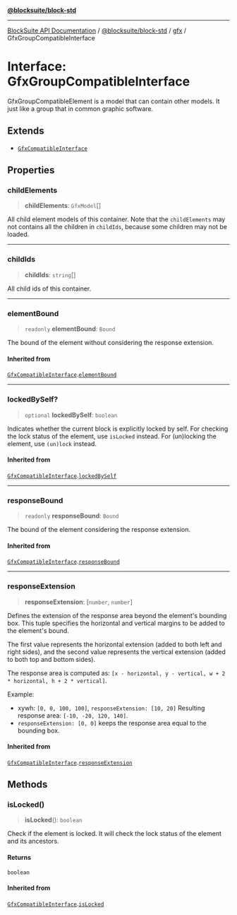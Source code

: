[**@blocksuite/block-std**](../../../../@blocksuite/block-std/README.md)

***

[BlockSuite API Documentation](../../../../README.md) / [@blocksuite/block-std](../../README.md) / [gfx](../README.md) / GfxGroupCompatibleInterface

# Interface: GfxGroupCompatibleInterface

GfxGroupCompatibleElement is a model that can contain other models.
It just like a group that in common graphic software.

## Extends

- [`GfxCompatibleInterface`](GfxCompatibleInterface.md)

## Properties

### childElements

> **childElements**: `GfxModel`[]

All child element models of this container.
Note that the `childElements` may not contains all the children in `childIds`,
because some children may not be loaded.

***

### childIds

> **childIds**: `string`[]

All child ids of this container.

***

### elementBound

> `readonly` **elementBound**: `Bound`

The bound of the element without considering the response extension.

#### Inherited from

[`GfxCompatibleInterface`](GfxCompatibleInterface.md).[`elementBound`](GfxCompatibleInterface.md#elementbound)

***

### lockedBySelf?

> `optional` **lockedBySelf**: `boolean`

Indicates whether the current block is explicitly locked by self.
For checking the lock status of the element, use `isLocked` instead.
For (un)locking the element, use `(un)lock` instead.

#### Inherited from

[`GfxCompatibleInterface`](GfxCompatibleInterface.md).[`lockedBySelf`](GfxCompatibleInterface.md#lockedbyself)

***

### responseBound

> `readonly` **responseBound**: `Bound`

The bound of the element considering the response extension.

#### Inherited from

[`GfxCompatibleInterface`](GfxCompatibleInterface.md).[`responseBound`](GfxCompatibleInterface.md#responsebound)

***

### responseExtension

> **responseExtension**: \[`number`, `number`\]

Defines the extension of the response area beyond the element's bounding box.
This tuple specifies the horizontal and vertical margins to be added to the element's bound.

The first value represents the horizontal extension (added to both left and right sides),
and the second value represents the vertical extension (added to both top and bottom sides).

The response area is computed as:
`[x - horizontal, y - vertical, w + 2 * horizontal, h + 2 * vertical]`.

Example:
- xywh: `[0, 0, 100, 100]`, `responseExtension: [10, 20]`
  Resulting response area: `[-10, -20, 120, 140]`.
- `responseExtension: [0, 0]` keeps the response area equal to the bounding box.

#### Inherited from

[`GfxCompatibleInterface`](GfxCompatibleInterface.md).[`responseExtension`](GfxCompatibleInterface.md#responseextension)

## Methods

### isLocked()

> **isLocked**(): `boolean`

Check if the element is locked. It will check the lock status of the element and its ancestors.

#### Returns

`boolean`

#### Inherited from

[`GfxCompatibleInterface`](GfxCompatibleInterface.md).[`isLocked`](GfxCompatibleInterface.md#islocked)
